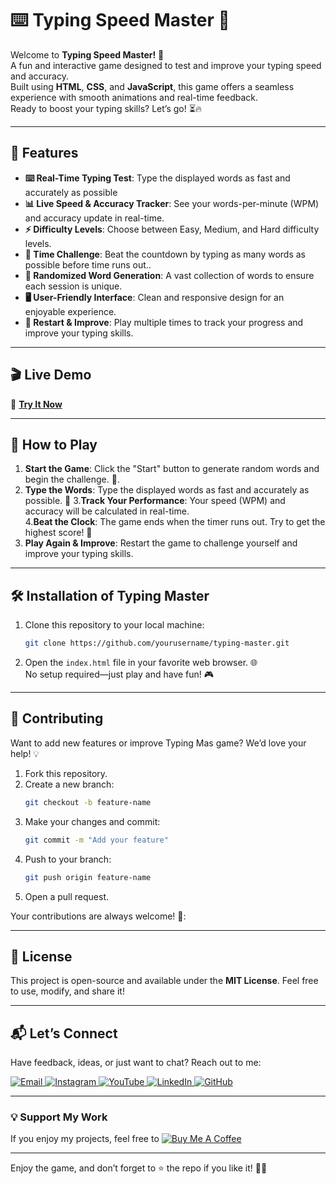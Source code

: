 # ⌨️ Typing Speed Master 🚀

Welcome to **Typing Speed Master!** 🎉  
A fun and interactive game designed to test and improve your typing speed and accuracy.  
Built using **HTML**, **CSS**, and **JavaScript**, this game offers a seamless experience with smooth animations and real-time feedback.  
Ready to boost your typing skills? Let’s go! ⏳🔥 

---

## 🌟 Features   
- **⌨️ Real-Time Typing Test**: Type the displayed words as fast and accurately as possible
- **📊 Live Speed & Accuracy Tracker**: See your words-per-minute (WPM) and accuracy update in real-time.
- **⚡ Difficulty Levels**: Choose between Easy, Medium, and Hard difficulty levels. 
- **🎯 Time Challenge**: Beat the countdown by typing as many words as possible before time runs out..  
-  **📜 Randomized Word Generation**: A vast collection of words to ensure each session is unique.
- **🖥 User-Friendly Interface**: Clean and responsive design for an enjoyable experience.
- **🔁 Restart & Improve**: Play multiple times to track your progress and improve your typing skills.   
---
## 🎬 Live Demo 

🔗 **[Try It Now](https://ai-powered-lost-and-found.netlify.app/)**  

---

## 🚀 How to Play  
1. **Start the Game**: Click the "Start" button to generate random words and begin the challenge.  🎰.  
2.  **Type the Words**: Type the displayed words as fast and accurately as possible.  💭
3.**Track Your Performance**: Your speed (WPM) and accuracy will be calculated in real-time.   
4.**Beat the Clock**: The game ends when the timer runs out. Try to get the highest score! 🔄
5. **Play Again & Improve**: Restart the game to challenge yourself and improve your typing skills. 

---

## 🛠️ Installation  of Typing Master

1. Clone this repository to your local machine:  
   ```bash  
   git clone https://github.com/yourusername/typing-master.git  
   ```  

2. Open the `index.html` file in your favorite web browser. 🌐  
   No setup required—just play and have fun! 🎮  

---

## 🤝 Contributing  

Want to add new features or improve Typing Mas  game? We’d love your help! 💡  
1. Fork this repository.  
2. Create a new branch:  
   ```bash  
   git checkout -b feature-name  
   ```  
3. Make your changes and commit:  
   ```bash  
   git commit -m "Add your feature"  
   ```  
4. Push to your branch:  
   ```bash  
   git push origin feature-name  
   ```  
5. Open a pull request.  

Your contributions are always welcome! 🌟:


---

## 📜 License  

This project is open-source and available under the **MIT License**. Feel free to use, modify, and share it!  

---

## 📬 Let’s Connect  

Have feedback, ideas, or just want to chat? Reach out to me:  
<div>
  <a href="mailto:onlykelvin06@gmail.com">
    <img src="https://img.shields.io/badge/Email-4285F4?style=for-the-badge&logo=gmail&logoColor=white" alt="Email" />
  </a>
  <a href="https://www.instagram.com/_.yo.kelvin/">
    <img src="https://img.shields.io/badge/Instagram-E4405F?style=for-the-badge&logo=instagram&logoColor=white" alt="Instagram" />
  </a>
  <a href="https://www.youtube.com/@TechTutor_Tv?sub_confirmation=1">
    <img src="https://img.shields.io/badge/YouTube-FF0000?style=for-the-badge&logo=youtube&logoColor=white" alt="YouTube" />
  </a>
  <a href = "https://www.linkedin.com/in/kelvin-agyare-yeboah-6728a7301?utm_source=share&utm_campaign=share_via&utm_content=profile&utm_medium=android_app">
    <img src="https://img.shields.io/badge/LinkedIn-0077B5?style=for-the-badge&logo=linkedin&logoColor=white" alt="LinkedIn" />
  </a>
  <a href="https://github.com/KelvCodes">
    <img src="https://img.shields.io/badge/GitHub-181717?style=for-the-badge&logo=github&logoColor=white" alt="GitHub" />
  </a>
</div>     
 
---
### 💡 Support My Work  
If you enjoy my projects, feel free to [![Buy Me A Coffee](https://img.shields.io/badge/Buy%20Me%20A%20Coffee-%F0%9F%8C%8D-yellow?style=for-the-badge&logo=buy-me-a-coffee&logoColor=black)](https://www.buymeacoffee.com/kelvcodes) 

---
Enjoy the game, and don’t forget to ⭐ the repo if you like it! 🥳✨  






